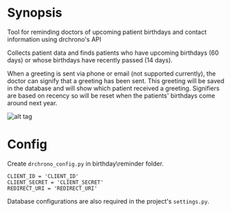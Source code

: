 # Synopsis
Tool for reminding doctors of upcoming patient birthdays and contact information using drchrono's API

Collects patient data and finds patients who have upcoming birthdays (60 days) or whose birthdays have recently passed (14 days). 

When a greeting is sent via phone or email (not supported currently), the doctor can signify that a greeting has been sent. This greeting will be saved in the database and will show which patient received a greeting. Signifiers are based on recency so will be reset when the patients' birthdays come around next year.

![alt tag](http://i.imgur.com/SAGSViU.png)

# Config
Create `drchrono_config.py` in birthday\reminder folder. 

```
CLIENT_ID = 'CLIENT_ID'
CLIENT_SECRET = 'CLIENT_SECRET'
REDIRECT_URI = 'REDIRECT_URI'
```

Database configurations are also required in the project's `settings.py`.


